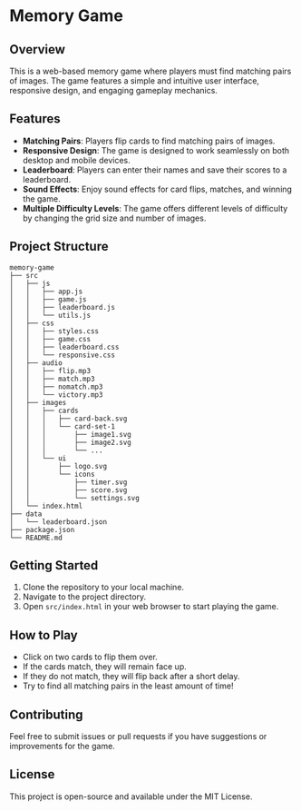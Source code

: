 # Memory Game

## Overview
This is a web-based memory game where players must find matching pairs of images. The game features a simple and intuitive user interface, responsive design, and engaging gameplay mechanics.

## Features
- **Matching Pairs**: Players flip cards to find matching pairs of images.
- **Responsive Design**: The game is designed to work seamlessly on both desktop and mobile devices.
- **Leaderboard**: Players can enter their names and save their scores to a leaderboard.
- **Sound Effects**: Enjoy sound effects for card flips, matches, and winning the game.
- **Multiple Difficulty Levels**: The game offers different levels of difficulty by changing the grid size and number of images.

## Project Structure
```
memory-game
├── src
│   ├── js
│   │   ├── app.js
│   │   ├── game.js
│   │   ├── leaderboard.js
│   │   └── utils.js
│   ├── css
│   │   ├── styles.css
│   │   ├── game.css
│   │   ├── leaderboard.css
│   │   └── responsive.css
│   ├── audio
│   │   ├── flip.mp3
│   │   ├── match.mp3
│   │   ├── nomatch.mp3
│   │   └── victory.mp3
│   ├── images
│   │   ├── cards
│   │   │   ├── card-back.svg
│   │   │   └── card-set-1
│   │   │       ├── image1.svg
│   │   │       ├── image2.svg
│   │   │       └── ...
│   │   └── ui
│   │       ├── logo.svg
│   │       └── icons
│   │           ├── timer.svg
│   │           ├── score.svg
│   │           └── settings.svg
│   └── index.html
├── data
│   └── leaderboard.json
├── package.json
└── README.md
```

## Getting Started
1. Clone the repository to your local machine.
2. Navigate to the project directory.
3. Open `src/index.html` in your web browser to start playing the game.

## How to Play
- Click on two cards to flip them over.
- If the cards match, they will remain face up.
- If they do not match, they will flip back after a short delay.
- Try to find all matching pairs in the least amount of time!

## Contributing
Feel free to submit issues or pull requests if you have suggestions or improvements for the game.

## License
This project is open-source and available under the MIT License.